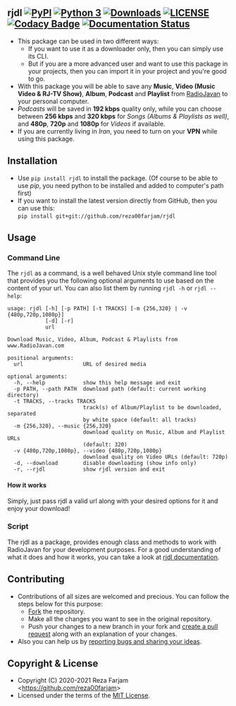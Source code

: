﻿## rjdl [![PyPI](https://img.shields.io/badge/pypi-v1.0.0-blue)](https://pypi.org/project/rjdl/) [![Python 3](https://img.shields.io/badge/python-3.6%20%7C%203.7%20%7C%203.8%20%7C%203.9-blue)](https://pypi.org/project/rjdl/) [![Downloads](https://pepy.tech/badge/rjdl)](https://pepy.tech/project/rjdl) [![LICENSE](https://img.shields.io/badge/license-MIT-green)](https://github.com/reza00farjam/rjdl/blob/master/LICENSE) [![Codacy Badge](https://app.codacy.com/project/badge/Grade/ea5df880a3fa4136824c887af12f4f38)](https://www.codacy.com/gh/reza00farjam/rjdl/dashboard?utm_source=github.com&amp;utm_medium=referral&amp;utm_content=reza00farjam/rjdl&amp;utm_campaign=Badge_Grade) [![Documentation Status](https://readthedocs.org/projects/rjdl/badge/?version=latest)](https://rjdl.readthedocs.io/en/latest/?badge=latest)

* This package can be used in two different ways:  
    * If you want to use it as a downloader only, then you can simply use its CLI.  
    * But if you are a more advanced user and want to use this package in your projects, then you can import it in your project and you're good to go.
* With this package you will be able to save any **Music**, **Video (Music Video & RJ-TV Show)**, **Album**, **Podcast** and **Playlist** from [RadioJavan](https://www.radiojavan.com/) to your personal computer.  
* *Podcasts* will be saved in **192 kbps** quality only, while you can choose between **256 kbps** and **320 kbps** for *Songs (Albums & Playlists as well)*, and **480p**, **720p** and **1080p** for *Videos* if available.  
* If you are currently living in *Iran*, you need to turn on your **VPN** while using this package.

## Installation

* Use `pip install rjdl` to install the package. (Of course to be able to use *pip*, you need python to be installed and added to computer's path first)  
* If you want to install the latest version directly from GitHub, then you can use this:  
`pip install git+git://github.com/reza00farjam/rjdl`  

## Usage

### Command Line

The ```rjdl``` as a command, is a well behaved Unix style command line tool that provides you the following optional arguments to use based on the content of your url. You can also list them by running `rjdl -h` or `rjdl --help`:

```text
usage: rjdl [-h] [-p PATH] [-t TRACKS] [-m {256,320} | -v {480p,720p,1080p}]
            [-d] [-r]
            url

Download Music, Video, Album, Podcast & Playlists from www.RadioJavan.com

positional arguments:
  url                   URL of desired media

optional arguments:
  -h, --help            show this help message and exit
  -p PATH, --path PATH  download path (default: current working directory)
  -t TRACKS, --tracks TRACKS
                        track(s) of Album/Playlist to be downloaded, separated
                        by white space (default: all tracks)
  -m {256,320}, --music {256,320}
                        download quality on Music, Album and Playlist URLs
                        (default: 320)
  -v {480p,720p,1080p}, --video {480p,720p,1080p}
                        download quality on Video URLs (default: 720p)
  -d, --download        disable downloading (show info only)
  -r, --rjdl            show rjdl version and exit
```

#### How it works

Simply, just pass rjdl a valid url along with your desired options for it and enjoy your download!

### Script

The rjdl as a package, provides enough class and methods to work with RadioJavan for your
development purposes. For a good understanding of what it does and how it works, you can take a look at
[rjdl documentation](https://rjdl.readthedocs.io/en/latest/).

## Contributing

* Contributions of all sizes are welcomed and precious. You can follow the steps below for this purpose:
    * [Fork](https://github.com/reza00farjam/rjdl/fork) the repository.  
    * Make all the changes you want to see in the original repository.  
    * Push your changes to a new branch in your fork and [create a pull request](https://github.com/reza00farjam/rjdl/compare) along with an explanation of your changes.  
* Also you can help us by [reporting bugs and sharing your ideas](https://github.com/reza00farjam/rjdl/issues/new).  

## Copyright & License

* Copyright (C) 2020-2021 Reza Farjam <<https://github.com/reza00farjam>>  
* Licensed under the terms of the [MIT License](https://github.com/reza00farjam/rjdl/blob/master/LICENSE).  
